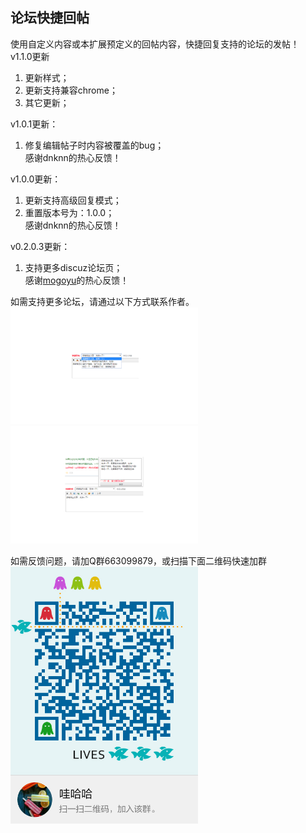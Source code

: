 ﻿## 论坛快捷回帖  
使用自定义内容或本扩展预定义的回帖内容，快捷回复支持的论坛的发帖！  
v1.1.0更新
1. 更新样式；
2. 更新支持兼容chrome；
3. 其它更新；

v1.0.1更新：  
1. 修复编辑帖子时内容被覆盖的bug；  
感谢dnknn的热心反馈！

v1.0.0更新：  
1. 更新支持高级回复模式；
2. 重置版本号为：1.0.0；  
感谢dnknn的热心反馈！

v0.2.0.3更新：  
1. 支持更多discuz论坛页；  
感谢[mogoyu](https://greasyfork.org/zh-CN/forum/profile/mogoyu)的热心反馈！

如需支持更多论坛，请通过以下方式联系作者。  
<img src="https://raw.githubusercontent.com/bmqy/bbs_quickreply/master/images/20171226172205.png" width="300" />  
<img src="https://raw.githubusercontent.com/bmqy/bbs_quickreply/master/images/20171226172235.png" width="300" />

如需反馈问题，请加Q群663099879，或扫描下面二维码快速加群  
<img src="https://raw.githubusercontent.com/bmqy/taomi-tools/master/images/temp_qrcode_share_663099879.png" width="300" />
